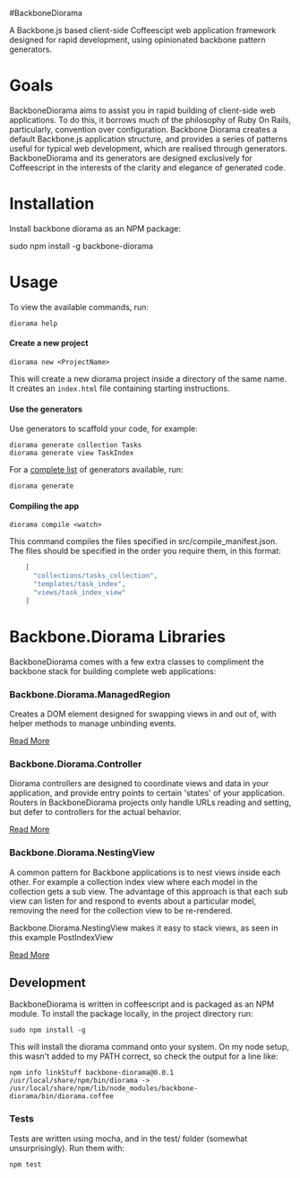 #BackboneDiorama

A Backbone.js based client-side Coffeescipt web application framework
designed for rapid development, using opinionated backbone pattern
generators.

# Goals

BackboneDiorama aims to assist you in rapid building of client-side web
applications. To do this, it borrows much of the philosophy of Ruby On
Rails, particularly, convention over configuration. Backbone Diorama
creates a default Backbone.js application structure, and provides a
series of patterns useful for typical web development, which are
realised through generators.  BackboneDiorama and its generators are
designed exclusively for Coffeescript in the interests of the clarity
and elegance of generated code.

# Installation
Install backbone diorama as an NPM package:

  sudo npm install -g backbone-diorama

# Usage

To view the available commands, run:

    diorama help

#### Create a new project

    diorama new <ProjectName>

This will create a new diorama project inside a directory of the same
name. It creates an `index.html` file containing starting instructions.

#### Use the generators

Use generators to scaffold your code, for example:

    diorama generate collection Tasks
    diorama generate view TaskIndex

For a [complete list](src/commands/generators) of generators
available, run:

    diorama generate

#### Compiling the app

    diorama compile <watch>

This command compiles the files specified in src/compile_manifest.json.
The files should be specified in the order you require them, in this
format:

```json
    [
      "collections/tasks_collection",
      "templates/task_index",
      "views/task_index_view"
    ]
```

# Backbone.Diorama Libraries

BackboneDiorama comes with a few extra classes to compliment the
backbone stack for building complete web applications:

### Backbone.Diorama.ManagedRegion

Creates a DOM element designed for swapping views in and out of, with
helper methods to manage unbinding events.

[Read More](src/lib/)

### Backbone.Diorama.Controller

Diorama controllers are designed to coordinate views and data in your
application, and provide entry points to certain 'states' of your
application. Routers in BackboneDiorama projects only handle URLs
reading and setting, but defer to controllers for the actual behavior.

[Read More](src/lib/)

### Backbone.Diorama.NestingView

A common pattern for Backbone applications is to nest views inside each
other. For example a collection index view where each model in the
collection gets a sub view. The advantage of this approach is that each
sub view can listen for and respond to events about a particular model,
removing the need for the collection view to be re-rendered.

Backbone.Diorama.NestingView makes it easy to stack views, as seen in
this example PostIndexView

[Read More](src/lib/)

## Development

BackboneDiorama is written in coffeescript and is packaged as an NPM
module. To install the package locally, in the project directory run:

    sudo npm install -g

This will install the diorama command onto your system. On my node
setup, this wasn't added to my PATH correct, so check the output for a
line like:

    npm info linkStuff backbone-diorama@0.0.1
    /usr/local/share/npm/bin/diorama -> /usr/local/share/npm/lib/node_modules/backbone-diorama/bin/diorama.coffee

### Tests
Tests are written using mocha, and in the test/ folder (somewhat
unsurprisingly). Run them with:

    npm test
